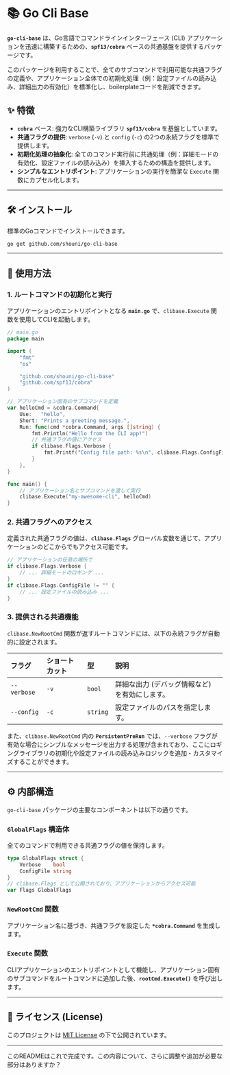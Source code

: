 # 📚 Go Cli Base

**`go-cli-base`** は、Go言語でコマンドラインインターフェース (CLI) アプリケーションを迅速に構築するための、**`spf13/cobra`** ベースの共通基盤を提供するパッケージです。

このパッケージを利用することで、全てのサブコマンドで利用可能な共通フラグの定義や、アプリケーション全体での初期化処理（例：設定ファイルの読み込み、詳細出力の有効化）を標準化し、boilerplateコードを削減できます。

## ✨ 特徴

  * **`cobra`** ベース: 強力なCLI構築ライブラリ **`spf13/cobra`** を基盤としています。
  * **共通フラグの提供**: `verbose` (`-v`) と `config` (`-c`) の2つの永続フラグを標準で提供します。
  * **初期化処理の抽象化**: 全てのコマンド実行前に共通処理（例：詳細モードの有効化、設定ファイルの読み込み）を挿入するための構造を提供します。
  * **シンプルなエントリポイント**: アプリケーションの実行を簡潔な `Execute` 関数にカプセル化します。

-----

## 🛠️ インストール

標準のGoコマンドでインストールできます。

```bash
go get github.com/shouni/go-cli-base
```

-----

## 🚀 使用方法

### 1\. ルートコマンドの初期化と実行

アプリケーションのエントリポイントとなる **`main.go`** で、`clibase.Execute` 関数を使用してCLIを起動します。

```go
// main.go
package main

import (
	"fmt"
	"os"

	"github.com/shouni/go-cli-base"
	"github.com/spf13/cobra"
)

// アプリケーション固有のサブコマンドを定義
var helloCmd = &cobra.Command{
	Use:   "hello",
	Short: "Prints a greeting message.",
	Run: func(cmd *cobra.Command, args []string) {
		fmt.Println("Hello from the CLI app!")
		// 共通フラグの値にアクセス
		if clibase.Flags.Verbose {
			fmt.Printf("Config file path: %s\n", clibase.Flags.ConfigFile)
		}
	},
}

func main() {
	// アプリケーション名とサブコマンドを渡して実行
	clibase.Execute("my-awesome-cli", helloCmd)
}
```

### 2\. 共通フラグへのアクセス

定義された共通フラグの値は、**`clibase.Flags`** グローバル変数を通じて、アプリケーションのどこからでもアクセス可能です。

```go
// アプリケーションの任意の場所で
if clibase.Flags.Verbose {
    // ... 詳細モードのロギング ...
}
if clibase.Flags.ConfigFile != "" {
    // ... 設定ファイルの読み込み ...
}
```

### 3\. 提供される共通機能

`clibase.NewRootCmd` 関数が返すルートコマンドには、以下の永続フラグが自動的に設定されます。

| フラグ | ショートカット | 型 | 説明 |
| :--- | :--- | :--- | :--- |
| `--verbose` | `-v` | `bool` | 詳細な出力 (デバッグ情報など) を有効にします。 |
| `--config` | `-c` | `string` | 設定ファイルのパスを指定します。 |

また、`clibase.NewRootCmd` 内の **`PersistentPreRun`** では、`--verbose` フラグが有効な場合にシンプルなメッセージを出力する処理が含まれており、ここにロギングライブラリの初期化や設定ファイルの読み込みロジックを追加・カスタマイズすることができます。

-----

## ⚙️ 内部構造

`go-cli-base` パッケージの主要なコンポーネントは以下の通りです。

### `GlobalFlags` 構造体

全てのコマンドで利用できる共通フラグの値を保持します。

```go
type GlobalFlags struct {
	Verbose    bool
	ConfigFile string
}
// clibase.Flags として公開されており、アプリケーションからアクセス可能
var Flags GlobalFlags
```

### `NewRootCmd` 関数

アプリケーション名に基づき、共通フラグを設定した **`*cobra.Command`** を生成します。

### `Execute` 関数

CLIアプリケーションのエントリポイントとして機能し、アプリケーション固有のサブコマンドをルートコマンドに追加した後、**`rootCmd.Execute()`** を呼び出します。

-----

## 📜 ライセンス (License)

このプロジェクトは [MIT License](https://opensource.org/licenses/MIT) の下で公開されています。

-----

このREADMEはこれで完成です。この内容について、さらに調整や追加が必要な部分はありますか？
